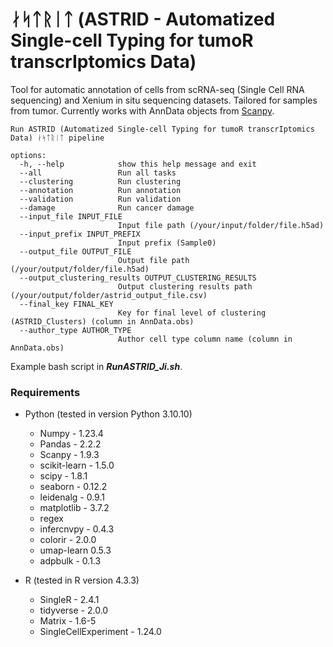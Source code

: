 # ᛅᛋᛏᚱᛁᛏ (ASTRID - Automatized Single-cell Typing for tumoR transcrIptomics Data)

Tool for automatic annotation of cells from scRNA-seq (Single Cell RNA sequencing) and Xenium in situ sequencing datasets. Tailored for samples from tumor. Currently works with AnnData objects from [Scanpy](https://scanpy.readthedocs.io/en/stable/).

```
Run ASTRID (Automatized Single-cell Typing for tumoR transcrIptomics Data) ᛅᛋᛏᚱᛁᛏ pipeline

options:
  -h, --help            show this help message and exit
  --all                 Run all tasks
  --clustering          Run clustering
  --annotation          Run annotation
  --validation          Run validation
  --damage              Run cancer damage
  --input_file INPUT_FILE
                        Input file path (/your/input/folder/file.h5ad)
  --input_prefix INPUT_PREFIX
                        Input prefix (Sample0)
  --output_file OUTPUT_FILE
                        Output file path (/your/output/folder/file.h5ad)
  --output_clustering_results OUTPUT_CLUSTERING_RESULTS
                        Output clustering results path (/your/output/folder/astrid_output_file.csv)
  --final_key FINAL_KEY
                        Key for final level of clustering (ASTRID_Clusters) (column in AnnData.obs) 
  --author_type AUTHOR_TYPE
                        Author cell type column name (column in AnnData.obs)

```

Example bash script in ***RunASTRID_Ji.sh***.

### **Requirements**

* Python (tested in version Python 3.10.10)
  * Numpy - 1.23.4
  * Pandas - 2.2.2
  * Scanpy - 1.9.3
  * scikit-learn - 1.5.0
  * scipy - 1.8.1
  * seaborn - 0.12.2
  * leidenalg - 0.9.1
  * matplotlib - 3.7.2
  * regex
  * infercnvpy - 0.4.3
  * colorir - 2.0.0
  * umap-learn 0.5.3
  * adpbulk - 0.1.3    

* R (tested in R version 4.3.3)
  * SingleR - 2.4.1
  * tidyverse - 2.0.0
  * Matrix - 1.6-5
  * SingleCellExperiment - 1.24.0

